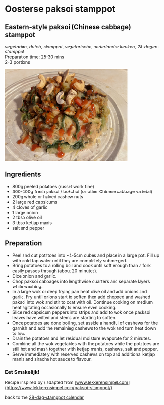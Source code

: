 # Oosterse paksoi stamppot
## Eastern-style paksoi (Chinese cabbage) stamppot
_vegetarian_, _dutch_, _stamppot_, _vegetarische_, _nederlandse keuken_, _28-dagen-stamppot_  
Preparation time: 25-30 mins  
2-3 portions  

<img src="images/dag-09_oosterse-paksoi-stamppot.JPG" width="400">  

## Ingredients
* 800g peeled potatoes (russet work fine)
* 300-400g fresh paksoi / bokchoi (or other Chinese cabbage varietal)
* 200g whole or halved cashew nuts
* 2 large red capsicums
* 4 cloves of garlic
* 1 large onion
* 2 tbsp olive oil
* 3 tbsp ketjap manis
* salt and pepper

## Preparation
* Peel and cut potatoes into ~4-5cm cubes and place in a large pot. Fill up with cold tap water until they are completely submerged. 
* Bring potatoes to a rolling boil and cook until soft enough than a fork easily passes through (about 20 minutes).
* Dice onion and garlic.
* Chop paksoi cabbages into lengthwise quarters and separate layers while washing. 
* In a large wok or deep frying pan heat olive oil and add onions and garlic. Fry until onions start to soften then add chopped and washed paksoi into wok and stir to coat with oil. Continue cooking on medium heat agitating occasionally to ensure even cooking.
* Slice red capsicum peppers into strips and add to wok once packsoi leaves have wilted and stems are starting to soften.
* Once potatoes are done boiling, set asside a handful of cashews for the garnish and add the remaining cashews to the wok and turn heat down to low.
* Drain the potatoes and let residual moisture evaporate for 2 minutes. 
* Combine all the wok vegetables with the potatoes  while the  potatoes are still hot and mash together with ketjap manis, cashews, salt and pepper.
* Serve immediately with reserved cashews on top and additional ketjap manis and siracha hot sauce to flavour.

### Eet Smakelijk!

Recipe inspired by / adapted from [www.lekkerensimpel.com](https://www.lekkerensimpel.com/paksoi-stamppot/)

back to the [28-dag-stamppot calendar](https://mlopatka.github.io/recipe-book/)

